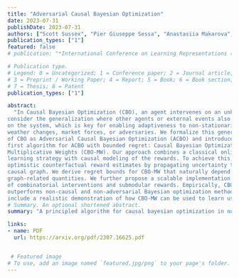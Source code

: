 ```yaml
---
title: "Adversarial Causal Bayesian Optimization"
date: 2023-07-31
publishDate: 2023-07-31
authors: ["Scott Sussex", "Pier Giuseppe Sessa", "Anastasiia Makarova", "Andreas Krause"]
publication_types: ["1"]
featured: false
# publication: "*International Conference on Learning Representations (ICLR) 2023*"

# Publication type.
# Legend: 0 = Uncategorized; 1 = Conference paper; 2 = Journal article;
# 3 = Preprint / Working Paper; 4 = Report; 5 = Book; 6 = Book section;
# 7 = Thesis; 8 = Patent
publication_types: ["1"]

abstract:
  "In Causal Bayesian Optimization (CBO), an agent intervenes on an unknown structural causal model to maximize a downstream reward variable. In this paper, we
consider the generalization where other agents or external events also intervene
on the system, which is key for enabling adaptiveness to non-stationarities such as
weather changes, market forces, or adversaries. We formalize this generalization
of CBO as Adversarial Causal Bayesian Optimization (ACBO) and introduce the
first algorithm for ACBO with bounded regret: Causal Bayesian Optimization with
Multiplicative Weights (CBO-MW). Our approach combines a classical online
learning strategy with causal modeling of the rewards. To achieve this, it computes
optimistic counterfactual reward estimates by propagating uncertainty through the
causal graph. We derive regret bounds for CBO-MW that naturally depend on
graph-related quantities. We further propose a scalable implementation for the case
of combinatorial interventions and submodular rewards. Empirically, CBO-MW
outperforms non-causal and non-adversarial Bayesian optimization methods on synthetic environments and environments based on real-word data. Our experiments
include a realistic demonstration of how CBO-MW can be used to learn users’ demand patterns in a shared mobility system and reposition vehicles in strategic areas."
# Summary. An optional shortened abstract.
summary: "A principled algorithm for causal bayesian optimization in non-stationary systems."

links:
- name: PDF
  url: https://arxiv.org/pdf/2307.16625.pdf


 # Featured image
# To use, add an image named `featured.jpg/png` to your page's folder.
---
```

